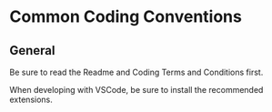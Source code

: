 # Common Coding Conventions

## General

Be sure to read the Readme and Coding Terms and Conditions first.

When developing with VSCode, be sure to install the recommended extensions.
